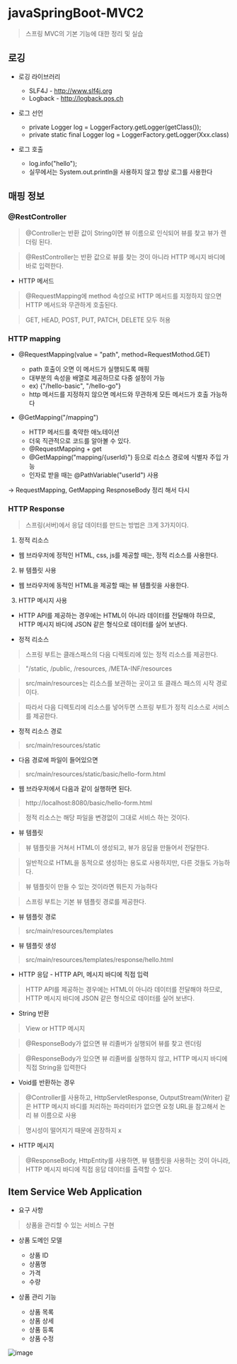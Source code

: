# javaSpringBoot-MVC2

> 스프링 MVC의 기본 기능에 대한 정리 및 실습



## 로깅

* 로깅 라이브러리
  + SLF4J - http://www.slf4j.org
  + Logback - http://logback.qos.ch

* 로그 선언

  + private Logger log = LoggerFactory.getLogger(getClass());
  + private static final Logger log = LoggerFactory.getLogger(Xxx.class)

* 로그 호출 

  + log.info("hello");
  + 실무에서는 System.out.println을 사용하지 않고 항상 로그를 사용한다



## 매핑 정보

### @RestController

> @Controller는 반환 값이 String이면 뷰 이름으로 인식되어 뷰를 찾고 뷰가 렌더링 된다. 

> @RestController는 반환 값으로 뷰를 찾는 것이 아니라 HTTP 메시지 바디에 바로 입력한다.

* HTTP 메서드

> @RequestMapping에 method 속성으로 HTTP 메서드를 지정하지 않으면 HTTP 메서드와 무관하게 호출된다.

> GET, HEAD, POST, PUT, PATCH, DELETE 모두 허용



### HTTP mapping

* @RequestMapping(value = "path", method=RequestMothod.GET)
  
  - path 호출이 오면 이 메서드가 실행되도록 매핑 
  - 대부분의 속성을 배열로 제공하므로 다중 설정이 가능 
  - ex) {"/hello-basic", "/hello-go"}
  - http 메서드를 지정하지 않으면 메서드와 무관하게 모든 메서드가 호출 가능하다

* @GetMapping("/mapping")

  - HTTP 메서드를 축약한 애노테이션
  - 더욱 직관적으로 코드를 알아볼 수 있다.
  - @RequestMapping + get
  - @GetMapping("mapping/{userId}") 등으로 리소스 경로에 식별자 주입 가능
  - 인자로 받을 때는 @PathVariable("userId") 사용



-> RequestMapping, GetMapping RespnoseBody 정리 해서 다시

### HTTP Response

> 스프링(서버)에서 응답 데이터를 만드는 방법은 크게 3가지이다.

1. 정적 리소스

  * 웹 브라우저에 정적인 HTML, css, js를 제공할 때는, 정적 리소스를 사용한다.

2. 뷰 템플릿 사용

  * 웹 브라우저에 동적인 HTML을 제공할 때는 뷰 템플릿을 사용한다.

3. HTTP 메시지 사용

  * HTTP API를 제공하는 경우에는 HTML이 아니라 데이터를 전달해야 하므로, HTTP 메시지 바디에 JSON 같은 형식으로 데이터를 실어 보낸다.


* 정적 리소스

> 스프링 부트는 클래스패스의 다음 디렉토리에 있는 정적 리소스를 제공한다.

> "/static, /public, /resources, /META-INF/resources

> src/main/resources는 리소스를 보관하는 곳이고 또 클래스 패스의 시작 경로이다.

> 따라서 다음 디렉토리에 리소스를 넣어두면 스프링 부트가 정적 리소스로 서비스를 제공한다.

  + 정적 리소스 경로
  
  > src/main/resources/static

  * 다음 경로에 파일이 들어있으면
  
  > src/main/resources/static/basic/hello-form.html

  * 웹 브라우저에서 다음과 같이 실행하면 된다.

  > http://localhost:8080/basic/hello-form.html

  > 정적 리소스는 해당 파일을 변경없이 그대로 서비스 하는 것이다.

* 뷰 템플릿

> 뷰 템플릿을 거쳐서 HTML이 생성되고, 뷰가 응답을 만들어서 전달한다.

> 일반적으로 HTML을 동적으로 생성하는 용도로 사용하지만, 다른 것들도 가능하다. 

> 뷰 템플릿이 만들 수 있는 것이라면 뭐든지 가능하다

> 스프링 부트는 기본 뷰 템플릿 경로를 제공한다.

  + 뷰 템플릿 경로
  
  > src/main/resources/templates

  * 뷰 템플릿 생성

  > src/main/resources/templates/response/hello.html




* HTTP 응답 - HTTP API, 메시지 바디에 직접 입력

> HTTP API를 제공하는 경우에는 HTML이 아니라 데이터를 전달해야 하므로, HTTP 메시지 바디에 JSON 같은 형식으로 데이터를 실어 보낸다.

* String 반환

> View or HTTP 메시지

> @ResponseBody가 없으면 뷰 리졸버가 실행되어 뷰를 찾고 렌더링

> @ResponseBody가 있으면 뷰 리졸버를 실행하지 않고, HTTP 메시지 바디에 직접 String을 입력한다

* Void를 반환하는 경우

> @Controller를 사용하고, HttpServletResponse, OutputStream(Writer) 같은 HTTP 메시지 바디를 처리하는 파라미터가 없으면 요청 URL을 참고해서 논리 뷰 이름으로 사용

> 명시성이 떨어지기 때문에 권장하지 x

* HTTP 메시지

> @ResponseBody, HttpEntity를 사용하면, 뷰 템플릿을 사용하는 것이 아니라, HTTP 메시지 바디에 직접 응답 데이터를 출력할 수 있다. 


## Item Service Web Application

* 요구 사항
> 상품을 관리할 수 있는 서비스 구현

* 상품 도메인 모델

  + 상품 ID
  + 상품명
  + 가격
  + 수량

* 상품 관리 기능

  + 상품 목록
  + 상품 상세
  + 상품 등록
  + 상품 수정

![image](https://user-images.githubusercontent.com/94096054/148730504-7c5a4eb0-4ea9-4f82-8042-45ce22fc4ac1.png)

